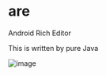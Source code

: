 # are
Android Rich Editor


This is written by pure Java


 ![image](https://github.com/chinalwb/are/blob/master/ARE/demo/demo.gif)
